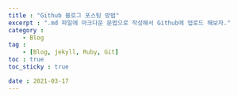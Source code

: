 ```yaml
---
title : "Github 블로그 포스팅 방법"
excerpt : ".md 파일에 마크다운 문법으로 작성해서 Github에 업로드 해보자." 
category : 
    - Blog
tag :
    - [Blog, jekyll, Ruby, Git]
toc : true
toc_sticky : true

date : 2021-03-17
---
```

